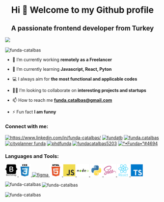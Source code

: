 <h1 align="center">Hi 👋 Welcome to my Github profile</h1>
<h2 align="center">A passionate frontend developer from Turkey</h2>
<img class="MMImage-Origin" src="https://i.pinimg.com/originals/92/00/18/9200189aa837cc972d9e0e0224eefa47.gif">

<p align="left"> <img src="https://komarev.com/ghpvc/?username=funda-catalbas&label=Profile%20views&color=0e75b6&style=flat" alt="funda-catalbas" /> </p>

- 🔭 I’m currently working **remotely as a Freelancer**

- 🌱 I’m currently learning **Javascript, React, Pyton**

- 💻 I always aim for **the most functional and applicable codes**
 
- 👨‍👯 I’m looking to collaborate on **interesting projects and startups**

- 📫 How to reach me **funda.catalbas@gmail.com**

- ⚡ Fun fact **I am funny**

<h3 align="left">Connect with me:</h3>
<p align="left">
<a href="https://www.linkedin.com/in/funda-%C3%A7atalba%C5%9F" target="blank"><img align="center" src="https://img.shields.io/badge/linkedin-%231E77B5.svg?&style=for-the-badge&logo=linkedin&logoColor=white alt=linkedin" alt="https://www.linkedin.com/in/funda-çatalbaş/" height="30" width="40" /></a>
 <a href="https://twitter.com/fundatb" target="blank"><img align="center" src="https://raw.githubusercontent.com/rahuldkjain/github-profile-readme-generator/master/src/images/icons/Social/twitter.svg" alt="fundatb" height="30" width="40" /></a>
<a href="https://codesandbox.com/funda.catalbas" target="blank"><img align="center" src="https://raw.githubusercontent.com/rahuldkjain/github-profile-readme-generator/master/src/images/icons/Social/codesandbox.svg" alt="funda.catalbas" height="30" width="40" /></a>
<a href="https://fb.com/ci̇typlanner funda" target="blank"><img align="center" src="https://raw.githubusercontent.com/rahuldkjain/github-profile-readme-generator/master/src/images/icons/Social/facebook.svg" alt="ci̇typlanner funda" height="30" width="40" /></a>
<a href="https://instagram.com/phdfunda" target="blank"><img align="center" src="https://raw.githubusercontent.com/rahuldkjain/github-profile-readme-generator/master/src/images/icons/Social/instagram.svg" alt="phdfunda" height="30" width="40" /></a>
<a href="https://www.youtube.com/c/fundacatalbas5203" target="blank"><img align="center" src="https://raw.githubusercontent.com/rahuldkjain/github-profile-readme-generator/master/src/images/icons/Social/youtube.svg" alt="fundacatalbas5203" height="30" width="40" /></a>
<a href="https://discord.gg/°•Funda•°#4694" target="blank"><img align="center" src="https://raw.githubusercontent.com/rahuldkjain/github-profile-readme-generator/master/src/images/icons/Social/discord.svg" alt="°•Funda•°#4694" height="30" width="40" /></a>
</p>

<h3 align="left">Languages and Tools:</h3>
<p align="left"> <a href="https://getbootstrap.com" target="_blank" rel="noreferrer"> <img src="https://raw.githubusercontent.com/devicons/devicon/master/icons/bootstrap/bootstrap-plain-wordmark.svg" alt="bootstrap" width="40" height="40"/> </a> <a href="https://www.w3schools.com/css/" target="_blank" rel="noreferrer"> <img src="https://raw.githubusercontent.com/devicons/devicon/master/icons/css3/css3-original-wordmark.svg" alt="css3" width="40" height="40"/> </a> <a href="https://www.figma.com/" target="_blank" rel="noreferrer"> <img src="https://www.vectorlogo.zone/logos/figma/figma-icon.svg" alt="figma" width="40" height="40"/> </a> <a href="https://www.w3.org/html/" target="_blank" rel="noreferrer"> <img src="https://raw.githubusercontent.com/devicons/devicon/master/icons/html5/html5-original-wordmark.svg" alt="html5" width="40" height="40"/> </a> <a href="https://developer.mozilla.org/en-US/docs/Web/JavaScript" target="_blank" rel="noreferrer"> <img src="https://raw.githubusercontent.com/devicons/devicon/master/icons/javascript/javascript-original.svg" alt="javascript" width="40" height="40"/> </a> <a href="https://nodejs.org" target="_blank" rel="noreferrer"> <img src="https://raw.githubusercontent.com/devicons/devicon/master/icons/nodejs/nodejs-original-wordmark.svg" alt="nodejs" width="40" height="40"/> </a> <a href="https://www.python.org" target="_blank" rel="noreferrer"> <img src="https://raw.githubusercontent.com/devicons/devicon/master/icons/python/python-original.svg" alt="python" width="40" height="40"/> </a> <a href="https://reactjs.org/" target="_blank" rel="noreferrer"> <img src="https://raw.githubusercontent.com/devicons/devicon/master/icons/sass/sass-original.svg" alt="sass" width="40" height="40"/> </a> <a href="https://www.typescriptlang.org/" target="_blank" rel="noreferrer"> <img src="https://raw.githubusercontent.com/devicons/devicon/master/icons/react/react-original-wordmark.svg" alt="react" width="40" height="40"/> </a> <a href="https://www.typescriptlang.org/" target="_blank" rel="noreferrer"> <img src="https://raw.githubusercontent.com/devicons/devicon/master/icons/typescript/typescript-original.svg" alt="typescript" width="40" height="40"/> </a> </p>



<p><img align="left" src="https://github-readme-stats.vercel.app/api/top-langs?username=funda-catalbas&show_icons=true&locale=en&layout=compact" alt="funda-catalbas" /></p>

<p>&nbsp;<img align="center" src="https://github-readme-stats.vercel.app/api?username=funda-catalbas&show_icons=true&locale=en" alt="funda-catalbas" /></p>

<p><img align="center" src="https://github-readme-streak-stats.herokuapp.com/?user=funda-catalbas&" alt="funda-catalbas" /></p>

